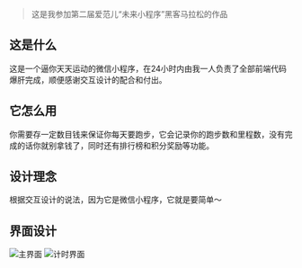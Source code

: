 > 这是我参加第二届爱范儿“未来小程序”黑客马拉松的作品

## 这是什么
这是一个逼你天天运动的微信小程序，在24小时内由我一人负责了全部前端代码爆肝完成，顺便感谢交互设计的配合和付出。

## 它怎么用
你需要存一定数目钱来保证你每天要跑步，它会记录你的跑步数和里程数，没有完成的话你就别拿钱了，同时还有排行榜和积分奖励等功能。

## 设计理念
根据交互设计的说法，因为它是微信小程序，它就是要简单～

## 界面设计
![主界面](http://ofaeit9zc.bkt.clouddn.com//Users/leoeatle/Github/Hackthon_2nd/%E5%B0%8F%E7%A8%8B%E5%BA%8F/iPhone%206)
![计时界面](http://ofaeit9zc.bkt.clouddn.com//Users/leoeatle/Github/Hackthon_2nd/%E5%B0%8F%E7%A8%8B%E5%BA%8F/iPhone%206%20Copy)

